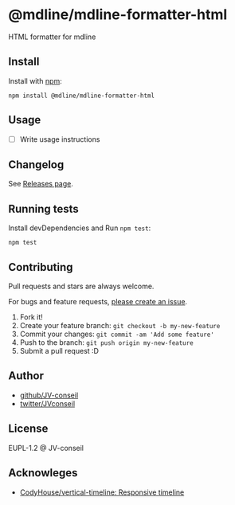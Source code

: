 # @mdline/mdline-formatter-html

HTML formatter for mdline

## Install

Install with [npm](https://www.npmjs.com/):

    npm install @mdline/mdline-formatter-html

## Usage

- [ ] Write usage instructions

## Changelog

See [Releases page](https://github.com/JV-conseil/mdline/releases).

## Running tests

Install devDependencies and Run `npm test`:

    npm test

## Contributing

Pull requests and stars are always welcome.

For bugs and feature requests, [please create an issue](https://github.com/JV-conseil/mdline/issues).

1. Fork it!
2. Create your feature branch: `git checkout -b my-new-feature`
3. Commit your changes: `git commit -am 'Add some feature'`
4. Push to the branch: `git push origin my-new-feature`
5. Submit a pull request :D

## Author

- [github/JV-conseil](https://github.com/JV-conseil)
- [twitter/JVconseil](https://twitter.com/JVconseil)

## License

EUPL-1.2 @ JV-conseil

## Acknowleges

- [CodyHouse/vertical-timeline: Responsive timeline](https://github.com/CodyHouse/vertical-timeline "CodyHouse/vertical-timeline: Responsive timeline")
